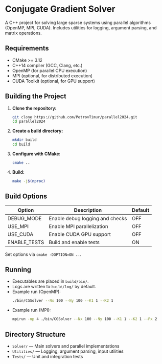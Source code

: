 # Conjugate Gradient Solver

A C++ project for solving large sparse systems using parallel algorithms (OpenMP, MPI, CUDA). Includes utilities for logging, argument parsing, and matrix operations.

## Requirements

- CMake >= 3.12
- C++14 compiler (GCC, Clang, etc.)
- OpenMP (for parallel CPU execution)
- MPI (optional, for distributed execution)
- CUDA Toolkit (optional, for GPU support)

## Building the Project

1. **Clone the repository:**
    ```sh
    git clone https://github.com/PetrovTimur/parallel2024.git
    cd parallel2024
    ```

2. **Create a build directory:**
   ```sh
   mkdir build
   cd build
   ```

3. **Configure with CMake:**
    ```sh
    cmake ..
    ```

4. **Build:**
    ```sh
    make -j$(nproc)
    ```

## Build Options

| Option       | Description                        | Default |
|--------------|------------------------------------|---------|
| DEBUG_MODE   | Enable debug logging and checks    | OFF     |
| USE_MPI      | Enable MPI parallelization         | OFF     |
| USE_CUDA     | Enable CUDA GPU support            | OFF     |
| ENABLE_TESTS | Build and enable tests             | ON      |

Set options via `cmake -DOPTION=ON ..`.

## Running

- Executables are placed in `build/bin/`.
- Logs are written to `build/log/` by default.
- Example run (OpenMP):
    ```sh
    ./bin/CGSolver --Nx 100 --Ny 100 --K1 1 --K2 1
    ```
- Example run (MPI):
    ```sh
    mpirun -np 4 ./bin/CGSolver --Nx 100 --Ny 100 --K1 1 --K2 1 --Px 2 --Py 2
    ```

## Directory Structure

- `Solver/` — Main solvers and parallel implementations
- `Utilities/` — Logging, argument parsing, input utilities
- `Tests/` — Unit and integration tests